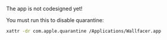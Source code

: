 The app is not codesigned yet!

You must run this to disable quarantine:

```bash
xattr -dr com.apple.quarantine /Applications/Wallfacer.app
```
